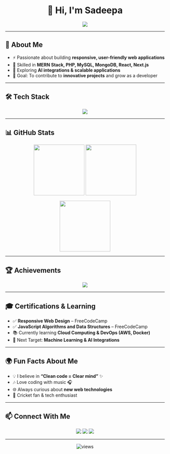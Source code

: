 <!-- Profile README for Sadeepa11 -->

<h1 align="center">👋 Hi, I'm Sadeepa</h1>

<p align="center">
  <img src="https://readme-typing-svg.herokuapp.com?size=28&duration=4000&color=00F7FF&center=true&vCenter=true&width=600&lines=Software+Engineering+Undergraduate;Full+Stack+Developer;MERN+%7C+PHP+%7C+React+%7C+Next.js;Exploring+AI+%26+Scalable+Apps;🚀+World's+Best+in+the+Making!" />
</p>

---

## 🚀 About Me  
- ⚡ Passionate about building **responsive, user-friendly web applications**  
- 🌱 Skilled in **MERN Stack, PHP, MySQL, MongoDB, React, Next.js**  
- 🔭 Exploring **AI integrations & scalable applications**  
- 🎯 Goal: To contribute to **innovative projects** and grow as a developer  

---

## 🛠️ Tech Stack  

<p align="center">
  <img src="https://skillicons.dev/icons?i=html,css,js,react,nextjs,nodejs,express,mongodb,mysql,php,tailwind,bootstrap,git,github" />
</p>

---

## 📊 GitHub Stats  

<p align="center">
  <img src="https://github-readme-stats.vercel.app/api?username=Sadeepa11&show_icons=true&theme=radical" height="160"/>
  <img src="https://github-readme-streak-stats.herokuapp.com/?user=Sadeepa11&theme=radical" height="160"/>
</p>

<p align="center">
  <img src="https://github-readme-stats.vercel.app/api/top-langs/?username=Sadeepa11&layout=compact&theme=radical" height="160"/>
</p>

---

## 🏆 Achievements  

<p align="center">
  <img src="https://github-profile-trophy.vercel.app/?username=Sadeepa11&theme=darkhub&margin-w=15&margin-h=15" />
</p>

---

## 🎓 Certifications & Learning  
- ✅ **Responsive Web Design** – FreeCodeCamp  
- ✅ **JavaScript Algorithms and Data Structures** – FreeCodeCamp  
- 📚 Currently learning **Cloud Computing & DevOps (AWS, Docker)**  
- 🎯 Next Target: **Machine Learning & AI Integrations**  

---

## 🌍 Fun Facts About Me  
- 💡 I believe in **“Clean code = Clear mind”** ✨  
- 🎶 Love coding with music 🎧  
- 🌐 Always curious about **new web technologies**  
- 🏏 Cricket fan & tech enthusiast  

---

## 📫 Connect With Me  

<p align="center">
  <a href="https://github.com/Sadeepa11"><img src="https://img.shields.io/badge/GitHub-000000?logo=github&logoColor=fff&style=for-the-badge"/></a>
  <a href="#"><img src="https://img.shields.io/badge/LinkedIn-0A66C2?logo=linkedin&logoColor=fff&style=for-the-badge"/></a>
  <a href="mailto:your-email@example.com"><img src="https://img.shields.io/badge/Email-D14836?logo=gmail&logoColor=fff&style=for-the-badge"/></a>
</p>

---

<p align="center">
  <img src="https://komarev.com/ghpvc/?username=Sadeepa11&label=Profile+Views&color=blue&style=flat" alt="views"/>
</p>
